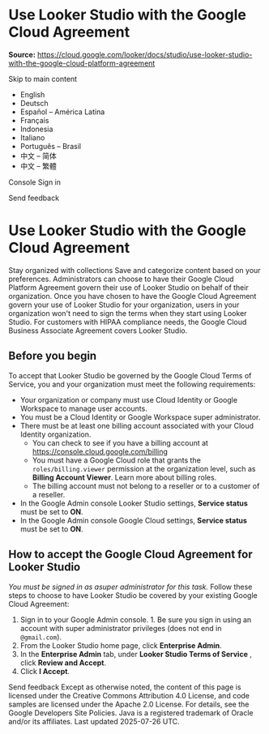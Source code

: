 # Use Looker Studio with the Google Cloud Agreement

**Source:** https://cloud.google.com/looker/docs/studio/use-looker-studio-with-the-google-cloud-platform-agreement

Skip to main content 
  * English
  * Deutsch
  * Español – América Latina
  * Français
  * Indonesia
  * Italiano
  * Português – Brasil
  * 中文 – 简体
  * 中文 – 繁體

Console  Sign in




Send feedback 
#  Use Looker Studio with the Google Cloud Agreement
Stay organized with collections  Save and categorize content based on your preferences. 
Administrators can choose to have their Google Cloud Platform Agreement govern their use of Looker Studio on behalf of their organization. Once you have chosen to have the Google Cloud Agreement govern your use of Looker Studio for your organization, users in your organization won't need to sign the terms when they start using Looker Studio. For customers with HIPAA compliance needs, the Google Cloud Business Associate Agreement covers Looker Studio.
## Before you begin
To accept that Looker Studio be governed by the Google Cloud Terms of Service, you and your organization must meet the following requirements:
  * Your organization or company must use Cloud Identity or Google Workspace to manage user accounts.
  * You must be a Cloud Identity or Google Workspace super administrator.
  * There must be at least one billing account associated with your Cloud Identity organization. 
    * You can check to see if you have a billing account at https://console.cloud.google.com/billing
    * You must have a Google Cloud role that grants the `roles/billing.viewer` permission at the organization level, such as **Billing Account Viewer**. Learn more about billing roles.
    * The billing account must not belong to a reseller or to a customer of a reseller.
  * In the Google Admin console Looker Studio settings, **Service status** must be set to **ON**.
  * In the Google Admin console Google Cloud settings, **Service status** must be set to **ON**.


## How to accept the Google Cloud Agreement for Looker Studio
_You must be signed in as asuper administrator for this task._
Follow these steps to choose to have Looker Studio be covered by your existing Google Cloud Agreement:
  1. Sign in to your Google Admin console. 
    1. Be sure you sign in using an account with super administrator privileges (does not end in `@gmail.com`).
  2. From the Looker Studio home page, click **Enterprise Admin**.
  3. In the **Enterprise Admin** tab, under **Looker Studio Terms of Service** , click **Review and Accept**.
  4. Click **I Accept**.


Send feedback 
Except as otherwise noted, the content of this page is licensed under the Creative Commons Attribution 4.0 License, and code samples are licensed under the Apache 2.0 License. For details, see the Google Developers Site Policies. Java is a registered trademark of Oracle and/or its affiliates.
Last updated 2025-07-26 UTC.


